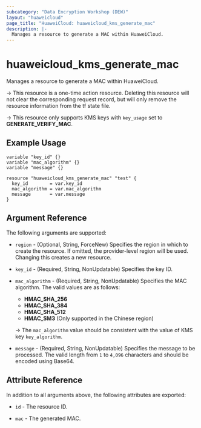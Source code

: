 ```yaml
---
subcategory: "Data Encryption Workshop (DEW)"
layout: "huaweicloud"
page_title: "HuaweiCloud: huaweicloud_kms_generate_mac"
description: |-
  Manages a resource to generate a MAC within HuaweiCloud.
---
```


# huaweicloud_kms_generate_mac

Manages a resource to generate a MAC within HuaweiCloud.

-> This resource is a one-time action resource. Deleting this resource will not clear the corresponding request record,
  but will only remove the resource information from the tf state file.

-> This resource only supports KMS keys with `key_usage` set to **GENERATE_VERIFY_MAC**.

## Example Usage

```hcl
variable "key_id" {}
variable "mac_algorithm" {}
variable "message" {}

resource "huaweicloud_kms_generate_mac" "test" {
  key_id        = var.key_id
  mac_algorithm = var.mac_algorithm
  message       = var.message
}
```

## Argument Reference

The following arguments are supported:

* `region` - (Optional, String, ForceNew) Specifies the region in which to create the resource.
  If omitted, the provider-level region will be used.
  Changing this creates a new resource.

* `key_id` - (Required, String, NonUpdatable) Specifies the key ID.

* `mac_algorithm` - (Required, String, NonUpdatable) Specifies the MAC algorithm.
  The valid values are as follows:
  + **HMAC_SHA_256**
  + **HMAC_SHA_384**
  + **HMAC_SHA_512**
  + **HMAC_SM3** (Only supported in the Chinese region)

  -> The `mac_algorithm` value should be consistent with the value of KMS key `key_algorithm`.

* `message` - (Required, String, NonUpdatable) Specifies the message to be processed.
  The valid length from `1` to `4,096` characters and should be encoded using Base64.

## Attribute Reference

In addition to all arguments above, the following attributes are exported:

* `id` - The resource ID.

* `mac` - The generated MAC.
